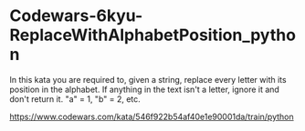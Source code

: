 # Codewars-6kyu-ReplaceWithAlphabetPosition_python
In this kata you are required to, given a string, replace every letter with its position in the alphabet.  If anything in the text isn't a letter, ignore it and don't return it.  "a" = 1, "b" = 2, etc.


https://www.codewars.com/kata/546f922b54af40e1e90001da/train/python





